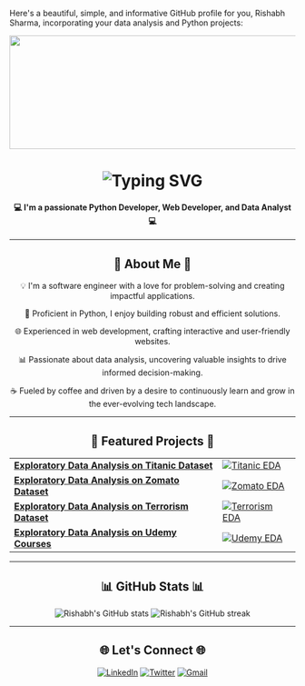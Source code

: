 Here's a beautiful, simple, and informative GitHub profile for you, Rishabh Sharma, incorporating your data analysis and Python projects:

<div align="center" >
    <img src="https://i.imgur.com/Yt9Romv.gif" width="900" height="200"/>
</div>

<div>
<h1 align="center">
    <img src="https://readme-typing-svg.herokuapp.com?font=Fira+Code&size=35&duration=4000&pause=800&color=9370DB&center=true&vCenter=true&width=500&lines=Hi+there+👋,+I'm+Rishabh+Sharma!;Welcome+to+my+GitHub+🚀" alt="Typing SVG" />
  <h4 align="center">💻 I'm a passionate Python Developer, Web Developer, and Data Analyst 💻</h4> 
</h1>
</div>
<hr>

<div align="center">
  <h2 align="center">💜 About Me 💜</h2>
  
💡 I'm a software engineer with a love for problem-solving and creating impactful applications.

🐍 Proficient in Python, I enjoy building robust and efficient solutions.

🌐 Experienced in web development, crafting interactive and user-friendly websites.

📊 Passionate about data analysis, uncovering valuable insights to drive informed decision-making.

☕ Fueled by coffee and driven by a desire to continuously learn and grow in the ever-evolving tech landscape.

</div>
<hr>

<h2 align="center">🚀 Featured Projects 🚀</h2>

<div align="center">
  <table>
    <tr>
      <td><a href="https://github.com/Rishabh-9947/Exploratory-Data-Analysis-on-Titanic-Dataset"><b>Exploratory Data Analysis on Titanic Dataset</b></a></td>
      <td><a href="https://github.com/Rishabh-9947/Exploratory-Data-Analysis-on-Titanic-Dataset"><img src="https://github-readme-stats.vercel.app/api/pin/?username=Rishabh-9947&repo=Exploratory-Data-Analysis-on-Titanic-Dataset&theme=midnight-purple" alt="Titanic EDA"></a></td>
    </tr>
    <tr>
      <td><a href="https://github.com/Rishabh-9947/Exploratory-Data-Analysis-on-Zomato-Dataset"><b>Exploratory Data Analysis on Zomato Dataset</b></a></td>
      <td><a href="https://github.com/Rishabh-9947/Exploratory-Data-Analysis-on-Zomato-Dataset"><img src="https://github-readme-stats.vercel.app/api/pin/?username=Rishabh-9947&repo=Exploratory-Data-Analysis-on-Zomato-Dataset&theme=midnight-purple" alt="Zomato EDA"></a></td>
    </tr>
    <tr>
      <td><a href="https://github.com/Rishabh-9947/Exploratory-Data-Analysis-on-Terrorism-Dataset"><b>Exploratory Data Analysis on Terrorism Dataset</b></a></td>
      <td><a href="https://github.com/Rishabh-9947/Exploratory-Data-Analysis-on-Terrorism-Dataset"><img src="https://github-readme-stats.vercel.app/api/pin/?username=Rishabh-9947&repo=Exploratory-Data-Analysis-on-Terrorism-Dataset&theme=midnight-purple" alt="Terrorism EDA"></a></td>
    </tr>
    <tr>
      <td><a href="https://github.com/Rishabh-9947/Exploratory-Data-Analysis-on-Udemy-Courses"><b>Exploratory Data Analysis on Udemy Courses</b></a></td>
      <td><a href="https://github.com/Rishabh-9947/Exploratory-Data-Analysis-on-Udemy-Courses"><img src="https://github-readme-stats.vercel.app/api/pin/?username=Rishabh-9947&repo=Exploratory-Data-Analysis-on-Udemy-Courses&theme=midnight-purple" alt="Udemy EDA"></a></td>
    </tr>
  </table>
</div>

<hr>

<h2 align="center">📊 GitHub Stats 📊</h2>
<div align="center">
  <img src="https://github-readme-stats.vercel.app/api?username=Rishabh-9947&show_icons=true&theme=midnight-purple" alt="Rishabh's GitHub stats" />
  <img src="https://github-readme-streak-stats.herokuapp.com/?user=Rishabh-9947&theme=midnight-purple" alt="Rishabh's GitHub streak" />
</div>
<hr>

<div align="center">
  <h2 align="center">🌐 Let's Connect 🌐</h2>
  
  <a href="https://www.linkedin.com/in/rishabh-sharma/" target="_blank"><img src="https://skillicons.dev/icons?i=linkedin" alt="LinkedIn" /></a>
  <a href="https://twitter.com/rishabh_codes" target="_blank"><img src="https://skillicons.dev/icons?i=twitter" alt="Twitter" /></a>
  <a href="mailto:rishabh.sharma@example.com" target="_blank"><img src="https://skillicons.dev/icons?i=gmail" alt="Gmail" /></a>
  
</div>
